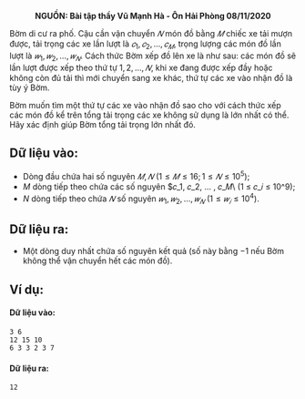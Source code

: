 **<center>NGUỒN: Bài tập thầy Vũ Mạnh Hà - Ôn Hải Phòng 08/11/2020</center>**

Bờm di cư ra phố. Cậu cần vận chuyển $𝑁$ món đồ bằng $𝑀$ chiếc xe tải mượn được, tải trọng các xe lần lượt là $𝑐_1, 𝑐_2, … , 𝑐_𝑀$, trọng lượng các món đồ lần lượt là $𝑤_1, 𝑤_2, … , 𝑤_𝑁$. Cách thức Bờm xếp đồ lên xe là như sau: các món đồ sẽ lần lượt được xếp theo thứ tự $1,2, … , 𝑁$, khi xe đang được xếp đầy hoặc không còn đủ tải thì mới chuyển sang xe khác, thứ tự các xe vào nhận đồ là tùy ý Bờm.

Bờm muốn tìm một thứ tự các xe vào nhận đồ sao cho với cách thức xếp các món đồ kể trên tổng tải trọng các xe không sử dụng là lớn nhất có thể. Hãy xác định giúp Bờm tổng tải trọng lớn nhất đó.

## Dữ liệu vào:
- Dòng đầu chứa hai số nguyên $𝑀, 𝑁\ (1 ≤ 𝑀 ≤ 16; 1 ≤ 𝑁 ≤ 10^5)$;
- $M$ dòng tiếp theo chứa các số nguyên $𝑐_1, 𝑐_2, … , 𝑐_𝑀\ (1 ≤ 𝑐_𝑖 ≤ 10^9);
- $N$ dòng tiếp theo chứa $𝑁$ số nguyên $𝑤_1, 𝑤_2, … , 𝑤_𝑁\ (1 ≤ 𝑤_𝑖 ≤ 10^4)$.

## Dữ liệu ra:
- Một dòng duy nhất chứa số nguyên kết quả (số này bằng $−1$ nếu Bờm không thể vận chuyển hết các món đồ).

## Ví dụ:
#### Dữ liệu vào:
```
3 6
12 15 10
6 3 3 2 3 7
```

#### Dữ liệu ra:
```
12
```